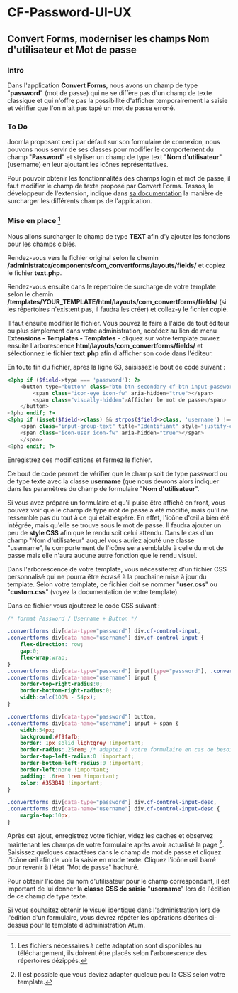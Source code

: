 # CF-Password-UI-UX
## Convert Forms, moderniser les champs Nom d'utilisateur et Mot de passe

### Intro
Dans l'application **Convert Forms**, nous avons un champ de type "**password**" (mot de passe) qui ne se diffère pas d'un champ de texte classique et qui n'offre pas la possibilité d'afficher temporairement la saisie et vérifier que l'on n'ait pas tapé un mot de passe erroné.

### To Do
Joomla proposant ceci par défaut sur son formulaire de connexion, nous pouvons nous servir de ses classes pour modifier le comportement du champ "**Password**" et styliser un champ de type text "**Nom d'utilisateur**" (username) en leur ajoutant les icônes représentatives.

Pour pouvoir obtenir les fonctionnalités des champs login et mot de passe, il faut modifier le champ de texte proposé par Convert Forms.
Tassos, le développeur de l'extension, indique dans [sa documentation](https://www.tassos.gr/docs/convert-forms/developers/override-form-ands-layouts-in-your-template#override_a_field_layout) la manière de surcharger les différents champs de l'application.

### Mise en place [^1]
Nous allons surcharger le champ de type **TEXT** afin d'y ajouter les fonctions pour les champs ciblés.

Rendez-vous vers le fichier original selon le chemin **/administrator/components/com_convertforms/layouts/fields/** et copiez le fichier **text.php**.

Rendez-vous ensuite dans le répertoire de surcharge de votre template selon le chemin **/templates/YOUR_TEMPLATE/html/layouts/com_convertforms/fields/** (si les répertoires n'existent pas, il faudra les créer) et collez-y le fichier copié.

Il faut ensuite modifier le fichier. Vous pouvez le faire à l'aide de tout éditeur ou plus simplement dans votre administration, accédez au lien de menu **Extensions - Templates - Templates** - cliquez sur votre template ouvrez ensuite l'arborescence **html/layouts/com_convertforms/fields/** et sélectionnez le fichier **text.php** afin d'afficher son code dans l'éditeur.

En toute fin du fichier, après la ligne 63, saisissez le bout de code suivant :
```PHP
<?php if ($field->type === 'password'): ?>
    <button type="button" class="btn btn-secondary cf-btn input-password-toggle" role="switch" aria-checked="false">
        <span class="icon-eye icon-fw" aria-hidden="true"></span>
        <span class="visually-hidden">Afficher le mot de passe</span>
    </button>
<?php endif; ?>
<?php if (isset($field->class) && strpos($field->class, 'username') !== false): ?>
    <span class="input-group-text" title="Identifiant" style="justify-content:center;">
    <span class="icon-user icon-fw" aria-hidden="true"></span>
    </span> 
<?php endif; ?>
```
Enregistrez ces modifications et fermez le fichier.

Ce bout de code permet de vérifier que le champ soit de type password ou de type texte avec la classe **username** (que nous devrons alors indiquer dans les paramètres du champ de formulaire "**Nom d'utilisateur**".

Si vous avez préparé un formulaire et qu'il puise être affiché en front, vous pouvez voir que le champ de type mot de passe a été modifié, mais qu'il ne ressemble pas du tout à ce qui était espéré.
En effet, l'icône d'œil a bien été intégrée, mais qu'elle se trouve sous le mot de passe. Il faudra ajouter un peu de **style CSS** afin que le rendu soit celui attendu.
Dans le cas d'un champ "Nom d'utilisateur" auquel vous auriez ajouté une classe "username", le comportement de l'icône sera semblable à celle du mot de passe mais elle n'aura aucune autre fonction que le rendu visuel.


Dans l'arborescence de votre template, vous nécessiterez d'un fichier CSS personnalisé qui ne pourra être écrasé à la prochaine mise à jour du template. Selon votre template, ce fichier doit se nommer "**user.css**" ou "**custom.css**" (voyez la documentation de votre template).

Dans ce fichier vous ajouterez le code CSS suivant :
```CSS
/* format Password / Username + Button */

.convertforms div[data-type="password"] div.cf-control-input,
.convertforms div[data-name="username"] div.cf-control-input {
    flex-direction: row;
    gap:0;
    flex-wrap:wrap;
}
.convertforms div[data-type="password"] input[type="password"], .convertforms div[data-type="password"] input[type="text"],
.convertforms div[data-name="username"] input {
    border-top-right-radius:0;
    border-bottom-right-radius:0;
    width:calc(100% - 54px);
}

.convertforms div[data-type="password"] button,
.convertforms div[data-name="username"] input + span {
    width:54px;
    background:#f9fafb;
    border: 1px solid lightgrey !important;
    border-radius:.25rem; /* adaptez à votre formulaire en cas de besoin */
    border-top-left-radius:0 !important;
    border-bottom-left-radius:0 !important;
    border-left:none !important;
    padding: .6rem 1rem !important;
    color: #353B41 !important;
}

.convertforms div[data-type="password"] div.cf-control-input-desc,
.convertforms div[data-name="username"] div.cf-control-input-desc {
	margin-top:10px;
}
```
Après cet ajout, enregistrez votre fichier, videz les caches et observez maintenant les champs de votre formulaire après avoir actualisé la page [^2]. Saisissez quelques caractères dans le champ de mot de passe et cliquez l'icône œil afin de voir la saisie en mode texte. Cliquez l'icône œil barré pour revenir à l'état "Mot de passe" hachuré.

Pour obtenir l'icône du nom d'utilisateur pour le champ correspondant, il est important de lui donner la **classe CSS de saisie** "**username**" lors de l'édition de ce champ de type texte.

Si vous souhaitez obtenir le visuel identique dans l'administration lors de l'édition d'un formulaire, vous devrez répéter les opérations décrites ci-dessus pour le template d'administration Atum.

[^1]:Les fichiers nécessaires à cette adaptation sont disponibles au téléchargement, ils doivent être placés selon l'arborescence des répertoires dézippés.
[^2]:Il est possible que vous deviez adapter quelque peu la CSS selon votre template.
